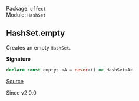 Package: `effect`<br />
Module: `HashSet`<br />

## HashSet.empty

Creates an empty `HashSet`.

**Signature**

```ts
declare const empty: <A = never>() => HashSet<A>
```

[Source](https://github.com/Effect-TS/effect/tree/main/packages/effect/src/HashSet.ts#L43)

Since v2.0.0